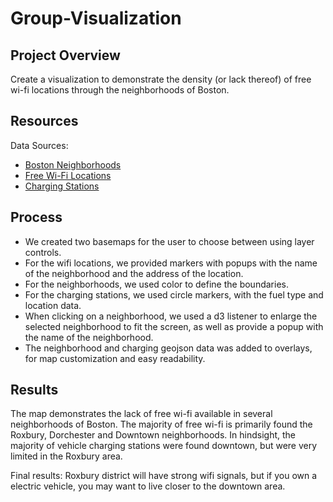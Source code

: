 # Group-Visualization

## Project Overview
Create a visualization to demonstrate the density (or lack thereof) of free wi-fi locations through the neighborhoods of Boston.

## Resources
Data Sources:
 - [Boston Neighborhoods](static/data/Boston_Neighborhoods.geojson)
 - [Free Wi-Fi Locations](Group-Visualization/static/data/Wicked_Free_Wi-Fi_Locations.geojson)
 - [Charging Stations](static/data/Charging_Stations.geojson)

## Process
- We created two basemaps for the user to choose between using layer controls.
- For the wifi locations, we provided markers with popups with the name of the neighborhood and the address of the location.
- For the neighborhoods, we used color to define the boundaries.
- For the charging stations, we used circle markers, with the fuel type and location data.
- When clicking on a neighborhood, we used a d3 listener to enlarge the selected neighborhood to fit the screen, as well as provide a popup with the name of the neighborhood.
- The neighborhood and charging geojson data was added to overlays, for map customization and easy readability.

## Results
The map demonstrates the lack of free wi-fi available in several neighborhoods of Boston.  The majority of free wi-fi is primarily found the Roxbury, Dorchester and Downtown neighborhoods.
In hindsight, the majority of vehicle charging stations were found downtown, but were very limited in the Roxbury area.

Final results: Roxbury district will have strong wifi signals, but if you own a electric vehicle, you may want to live closer to the downtown area.


